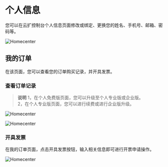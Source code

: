 # 个人信息

您可以在云扩控制台个人信息页面修改或绑定、更换您的姓名、手机号、邮箱、密码等。

 ![Homecenter](https://docimages.blob.core.chinacloudapi.cn/images/Console/登录及注册/个人信息.png)

  
  ## 我的订单
在该页面，您可以查看您的订单购买记录，并开具发票。

 ### 查看订单记录

> **说明**
> 1，在个人免费版页面，您可以升级至个人专业版或企业版。<br>
> 2，在个人专业版页面，您可以进行续费或进行企业版升级。


 ![Homecenter](https://docimages.blob.core.chinacloudapi.cn/images/Console/登录及注册/我的订单-个人免费版.png)

 ![Homecenter](https://docimages.blob.core.chinacloudapi.cn/images/Console/登录及注册/我的订单-个人专业版.png)

  ### 开具发票

在我的订单页面，点击开具发票按钮，输入相关信息即可进行开票申请操作。

![Homecenter](https://docimages.blob.core.chinacloudapi.cn/images/Console/登录及注册/弹窗4.png)


 